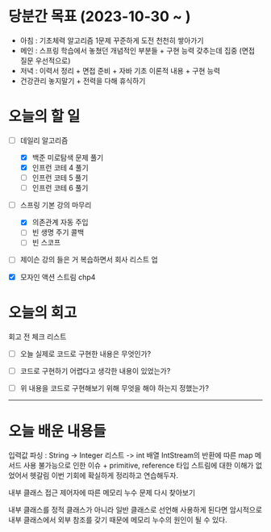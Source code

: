 
# 당분간 목표 (2023-10-30 ~ )
- 아침 : 기초체력 알고리즘 1문제 꾸준하게 도전 천천히 쌓아가기
- 메인 :  스프링 학습에서 놓쳤던 개념적인 부분들 + 구현 능력 갖추는데 집중 (면접 질문 우선적으로)
- 저녁 :  이력서 정리 + 면접 준비 + 자바 기초 이론적 내용 + 구현 능력
- 건강관리 놓지말기 + 전력을 다해 휴식하기

# 오늘의 할 일

- [ ] 데일리 알고리즘
	- [x] 백준 미로탐색 문제 풀기
	- [x] 인프런 코테 4 풀기
	- [ ] 인프런 코테 5 풀기
	- [ ] 인프런 코테 6 풀기
- [ ] 스프링 기본 강의 마무리
	- [x] 의존관계 자동 주입
	- [ ] 빈 생명 주기 콜백
	- [ ] 빈 스코프
- [ ] 제이슨 강의 들은 거 복습하면서 회사 리스트 업
- [x] 모자인 액션 스트림 chp4



# 오늘의 회고

회고 전 체크 리스트
- [ ] 오늘 실제로 코드로 구현한 내용은 무엇인가?
- [ ] 코드로 구현하기 어렵다고 생각한 내용이 있었는가?
- [ ] 위 내용을 코드로 구현해보기 위해 무엇을 해야 하는지 정했는가?




---
# 오늘 배운 내용들


입력값 파싱 : String -> Integer 리스트 -> int 배열 
IntStream의 반환에 따른 map 메서드 사용 불가능으로 인한 이슈 +
primitive, reference 타입 스트림에 대한 이해가 없었어서 헷갈림
이번 기회에 확실하게 정리하고 연습해두자.

내부 클래스 접근 제어자에 따른 메모리 누수 문제 다시 찾아보기

내부 클래스를 정적 클래스가 아니라 일반 클래스로 선언해 사용하게 된다면 암시적으로 내부 클래스에서 외부 참조를 갖기 때문에 메모리 누수의 원인이 될 수 있다.